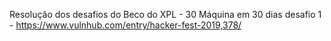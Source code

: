 Resolução dos desafios do Beco do XPL - 30 Máquina em 30 dias
desafio 1 - https://www.vulnhub.com/entry/hacker-fest-2019,378/
